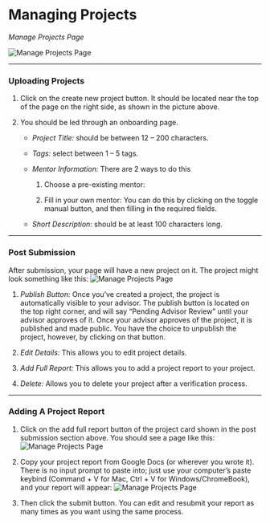 # Managing Projects

*Manage Projects Page*

![Manage Projects Page](/assets/doc/managehome.png)

<hr>

### Uploading Projects

1. Click on the create new project button. It should be located near the top of the page on the right side, as shown in the picture above.

2. You should be led through an onboarding page.

    - _Project Title:_ should be between 12 – 200 characters.

    - _Tags:_ select between 1 – 5 tags.

    - _Mentor Information:_ There are 2 ways to do this

      1. Choose a pre-existing mentor:

      2. Fill in your own mentor: You can do this by clicking on the toggle manual button, and then filling in the required fields.

    - _Short Description:_ should be at least 100 characters long.

<hr>

### Post Submission

After submission, your page will have a new project on it. The project might look something like this:
![Manage Projects Page](/assets/doc/aproject.png)

1. _Publish Button:_ Once you’ve created a project, the project is automatically visible to your advisor. The publish button is located on the top right corner, and will say “Pending Advisor Review” until your advisor approves of it. Once your advisor approves of the project, it is published and made public. You have the choice to unpublish the project, however, by clicking on that button.

2. _Edit Details:_ This allows you to edit project details.

3. _Add Full Report:_ This allows you to add a project report to your project.

4. _Delete:_ Allows you to delete your project after a verification process.

<hr>

### Adding A Project Report

1. Click on the add full report button of the project card shown in the post submission section above. You should see a page like this:
![Manage Projects Page](/assets/doc/reportempty.png)


2. Copy your project report from Google Docs (or wherever you wrote it). There is no input prompt to paste into; just use your computer’s paste keybind (Command + V for Mac, Ctrl + V for Windows/ChromeBook), and your report will appear:
![Manage Projects Page](/assets/doc/reportfinish.png)

3. Then click the submit button. You can edit and resubmit your report as many times as you want using the same process.


